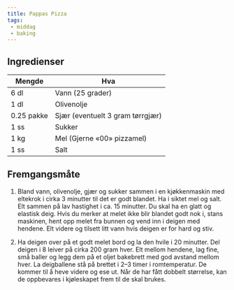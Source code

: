 ```yaml
---
title: Pappas Pizza
tags:
 - middag
 - baking
---
```


## Ingredienser

Mengde 		| Hva
---		| ---
6 dl 		| Vann (25 grader)
1 dl 		| Olivenolje
0.25 pakke 	| Sjær (eventuelt 3 gram tørrgjær)
1 ss 		| Sukker
1 kg 		| Mel (Gjerne «00» pizzamel)
1 ss 		| Salt

## Fremgangsmåte

1. Bland vann, olivenolje, gjær og sukker sammen i en kjøkkenmaskin med eltekrok
i cirka 3 minutter til det er godt blandet. Ha i siktet mel og salt. Elt sammen
på lav hastighet i ca. 15 minutter. Du skal ha en glatt og elastisk deig. Hvis
du merker at melet ikke blir blandet godt nok i, stans maskinen, hent opp melet
fra bunnen og vend inn i deigen med hendene. Elt videre og tilsett litt vann
hvis deigen er for hard og stiv.

2. Ha deigen over på et godt melet bord og la den hvile i 20 minutter. Del
deigen i 8 leiver på cirka 200 gram hver. Elt mellom hendene, lag fine, små
baller og legg dem på et oljet bakebrett med god avstand mellom hver. La
deigballene stå på brettet i 2–3 timer i romtemperatur. De kommer til å heve
videre og ese ut. Når de har fått dobbelt størrelse, kan de oppbevares i
kjøleskapet frem til de skal brukes.
